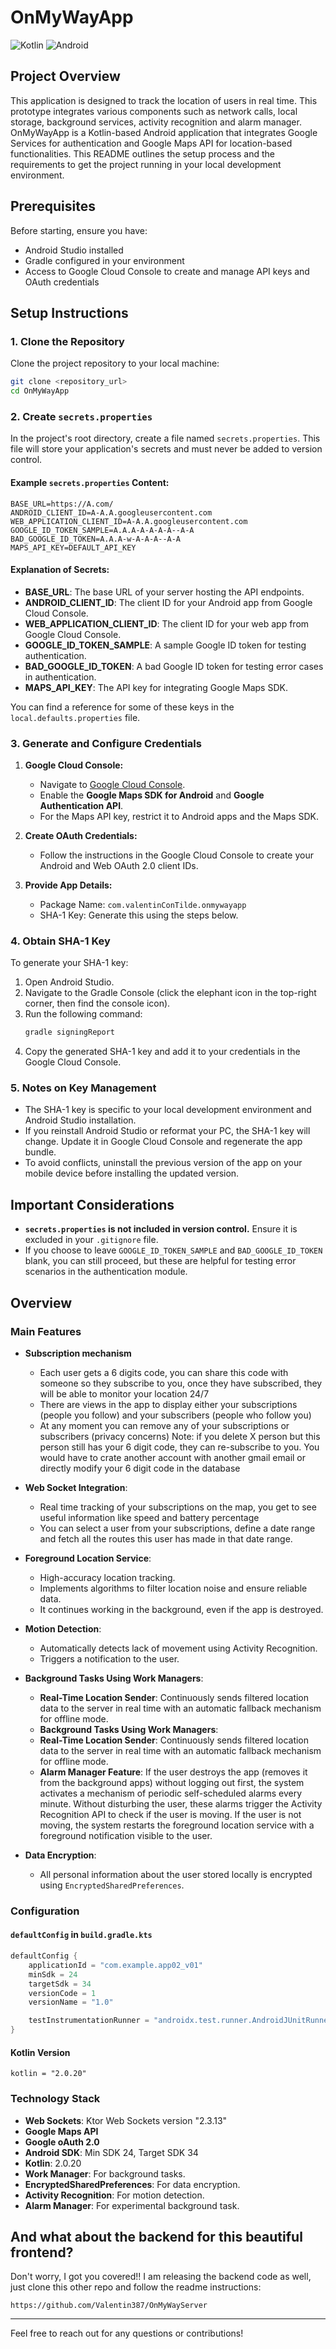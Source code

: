 # OnMyWayApp
![Kotlin](https://img.shields.io/badge/Kotlin-2.0.20-blueviolet?style=for-the-badge&logo=kotlin)
![Android](https://img.shields.io/badge/Android-14-green?style=for-the-badge&logo=android)

## Project Overview
This application is designed to track the location of users in real time. This prototype integrates various components such as network calls, local storage, background services, activity recognition and alarm manager.
OnMyWayApp is a Kotlin-based Android application that integrates Google Services for authentication and Google Maps API for location-based functionalities. This README outlines the setup process and the requirements to get the project running in your local development environment.

## Prerequisites
Before starting, ensure you have:
- Android Studio installed
- Gradle configured in your environment
- Access to Google Cloud Console to create and manage API keys and OAuth credentials

## Setup Instructions

### 1. Clone the Repository
Clone the project repository to your local machine:
```bash
git clone <repository_url>
cd OnMyWayApp
```

### 2. Create `secrets.properties`
In the project's root directory, create a file named `secrets.properties`. This file will store your application's secrets and must never be added to version control.

#### Example `secrets.properties` Content:
```properties
BASE_URL=https://A.com/
ANDROID_CLIENT_ID=A-A.A.googleusercontent.com
WEB_APPLICATION_CLIENT_ID=A-A.A.googleusercontent.com
GOOGLE_ID_TOKEN_SAMPLE=A.A.A-A-A-A-A--A-A
BAD_GOOGLE_ID_TOKEN=A.A.A-w-A-A-A--A-A
MAPS_API_KEY=DEFAULT_API_KEY
```

#### Explanation of Secrets:
- **BASE_URL**: The base URL of your server hosting the API endpoints.
- **ANDROID_CLIENT_ID**: The client ID for your Android app from Google Cloud Console.
- **WEB_APPLICATION_CLIENT_ID**: The client ID for your web app from Google Cloud Console.
- **GOOGLE_ID_TOKEN_SAMPLE**: A sample Google ID token for testing authentication.
- **BAD_GOOGLE_ID_TOKEN**: A bad Google ID token for testing error cases in authentication.
- **MAPS_API_KEY**: The API key for integrating Google Maps SDK.

You can find a reference for some of these keys in the `local.defaults.properties` file.

### 3. Generate and Configure Credentials
1. **Google Cloud Console:**
    - Navigate to [Google Cloud Console](https://console.cloud.google.com/).
    - Enable the **Google Maps SDK for Android** and **Google Authentication API**.
    - For the Maps API key, restrict it to Android apps and the Maps SDK.

2. **Create OAuth Credentials:**
    - Follow the instructions in the Google Cloud Console to create your Android and Web OAuth 2.0 client IDs.

3. **Provide App Details:**
    - Package Name: `com.valentinConTilde.onmywayapp`
    - SHA-1 Key: Generate this using the steps below.

### 4. Obtain SHA-1 Key
To generate your SHA-1 key:
1. Open Android Studio.
2. Navigate to the Gradle Console (click the elephant icon in the top-right corner, then find the console icon).
3. Run the following command:
   ```bash
   gradle signingReport
   ```
4. Copy the generated SHA-1 key and add it to your credentials in the Google Cloud Console.

### 5. Notes on Key Management
- The SHA-1 key is specific to your local development environment and Android Studio installation.
- If you reinstall Android Studio or reformat your PC, the SHA-1 key will change. Update it in Google Cloud Console and regenerate the app bundle.
- To avoid conflicts, uninstall the previous version of the app on your mobile device before installing the updated version.

## Important Considerations
- **`secrets.properties` is not included in version control.** Ensure it is excluded in your `.gitignore` file.
- If you choose to leave `GOOGLE_ID_TOKEN_SAMPLE` and `BAD_GOOGLE_ID_TOKEN` blank, you can still proceed, but these are helpful for testing error scenarios in the authentication module.

## Overview
### Main Features
- **Subscription mechanism**
  - Each user gets a 6 digits code, you can share this code with someone so they subscribe to you, once they have subscribed, they will be able to monitor your location 24/7
  - There are views in the app to display either your subscriptions (people you follow) and your subscribers (people who follow you)
  - At any moment you can remove any of your subscriptions or subscribers (privacy concerns) Note: if you delete X person but this person still has your 6 digit code, they can re-subscribe to you. You would have to crate another account with another gmail email or directly modify your 6 digit code in the database

- **Web Socket Integration**:
  - Real time tracking of your subscriptions on the map, you get to see useful information like speed and battery percentage
  - You can select a user from your subscriptions, define a date range and fetch all the routes this user has made in that date range.

- **Foreground Location Service**:
   - High-accuracy location tracking.
   - Implements algorithms to filter location noise and ensure reliable data.
   -  It continues working in the background, even if the app is destroyed.

- **Motion Detection**:
   - Automatically detects lack of movement using Activity Recognition.
   - Triggers a notification to the user.

- **Background Tasks Using Work Managers**:
   - **Real-Time Location Sender**: Continuously sends filtered location data to the server in real time with an automatic fallback mechanism for offline mode.
   - **Background Tasks Using Work Managers**:
   - **Real-Time Location Sender**: Continuously sends filtered location data to the server in real time with an automatic fallback mechanism for offline mode.
   - **Alarm Manager Feature**: If the user destroys the app (removes it from the background apps) without logging out first, the system activates a mechanism of periodic self-scheduled alarms every minute. Without disturbing the user, these alarms trigger the Activity Recognition API to check if the user is moving. If the user is not moving, the system restarts the foreground location service with a foreground notification visible to the user.

- **Data Encryption**:
   - All personal information about the user stored locally is encrypted using `EncryptedSharedPreferences`.

### Configuration

#### `defaultConfig` in `build.gradle.kts`
```kotlin
defaultConfig {  
    applicationId = "com.example.app02_v01"  
    minSdk = 24  
    targetSdk = 34  
    versionCode = 1  
    versionName = "1.0"  

    testInstrumentationRunner = "androidx.test.runner.AndroidJUnitRunner"  
}  
``` 

#### Kotlin Version
```properties
kotlin = "2.0.20"  
```  

### Technology Stack
- **Web Sockets**: Ktor Web Sockets version "2.3.13"
- **Google Maps API**
- **Google oAuth 2.0**
- **Android SDK**: Min SDK 24, Target SDK 34
- **Kotlin**: 2.0.20
- **Work Manager**: For background tasks.
- **EncryptedSharedPreferences**: For data encryption.
- **Activity Recognition**: For motion detection.
- **Alarm Manager**: For experimental background task.


## And what about the backend for this beautiful frontend?
Don't worry, I got you covered!! I am releasing the backend code as well, just clone this other repo and follow the readme instructions:

```properties
https://github.com/Valentin387/OnMyWayServer
```  

---

Feel free to reach out for any questions or contributions!

